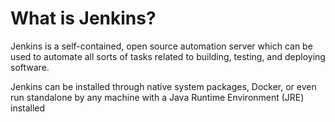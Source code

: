 # What is Jenkins?
Jenkins is a self-contained, open source automation server which can be used to automate all sorts of tasks related to building, testing, and deploying software.

Jenkins can be installed through native system packages, Docker, or even run standalone by any machine with a Java Runtime Environment (JRE) installed
